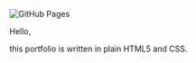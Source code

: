 ![GitHub Pages](https://github.com/0xMNT/0xmnt.github.io/actions/workflows/pages-build-deployment.yml/badge.svg)


Hello,

this portfolio is written in plain HTML5 and CSS.
